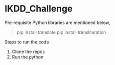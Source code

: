 # IKDD_Challenge

Pre-requisite Python libraries are mentioned below,
>pip install translate
>pip install transliteration 


Steps to run the code
1. Clone the repos
2. Run the python
